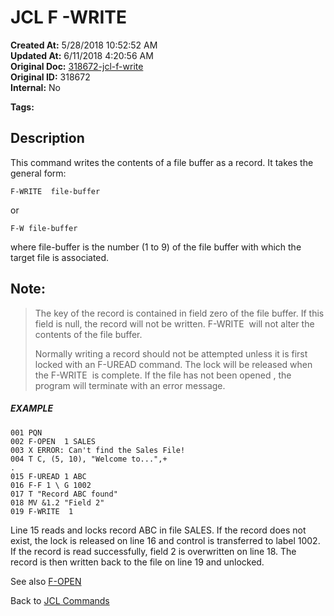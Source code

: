 # JCL F -WRITE

**Created At:** 5/28/2018 10:52:52 AM  
**Updated At:** 6/11/2018 4:20:56 AM  
**Original Doc:** [318672-jcl-f-write](https://docs.jbase.com/45792-jcl/318672-jcl-f-write)  
**Original ID:** 318672  
**Internal:** No  

**Tags:**
<badge text='buffer' vertical='middle' />
<badge text='read' vertical='middle' />
<badge text='write' vertical='middle' />
<badge text='jcl' vertical='middle' />

## Description

This command writes the contents of a file buffer as a record. It takes the general form:

```
F-WRITE  file-buffer
```

or

```
F-W file-buffer
```

where file-buffer is the number (1 to 9) of the file buffer with which the target file is associated.



## Note: 


> The key of the record is contained in field zero of the file buffer. If this field is null, the record will not be written. F-WRITE  will not alter the contents of the file buffer.
> 
> Normally writing a record should not be attempted unless it is first locked with an F-UREAD command. The lock will be released when the F-WRITE  is complete. If the file has not been opened , the program will terminate with an error message.




##### EXAMPLE

```
001 PQN
002 F-OPEN  1 SALES
003 X ERROR: Can't find the Sales File!
004 T C, (5, 10), "Welcome to...",+
.
015 F-UREAD 1 ABC
016 F-F 1 \ G 1002
017 T "Record ABC found"
018 MV &1.2 "Field 2"
019 F-WRITE  1
```

Line 15 reads and locks record ABC in file SALES. If the record does not exist, the lock is released on line 16 and control is transferred to label 1002. If the record is read successfully, field 2 is overwritten on line 18. The record is then written back to the file on line 19 and unlocked.



See also [F-OPEN](./../jcl-f--open)

Back to [JCL Commands](./../jcl-commands)


